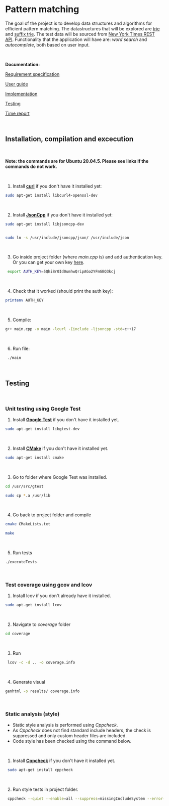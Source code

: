 
# Pattern matching 

The goal of the project is to develop data structures and algorithms for efficient pattern matching. The datastructures that will be explored are [trie](https://en.wikipedia.org/wiki/Trie) and  [suffix trie](https://en.wikipedia.org/wiki/Trie). The test data will be sourced from [New York Times REST API](https://developer.nytimes.com/apis). Functionality that the application will have are: *word search* and *autocomplete*, both based on user input.

<br />


**Documentation:**

[Requirement specification](https://github.com/r-elsa/treecomparison/blob/master/documentation/requirements.md)

[User guide](https://github.com/r-elsa/pattern-matching/blob/master/documentation/user_guide.md)

[Implementation](https://github.com/r-elsa/pattern-matching/blob/master/documentation/implementation.md)

[Testing](https://github.com/r-elsa/pattern-matching/blob/master/documentation/testing.md)

[Time report](https://github.com/r-elsa/pattern-matching/blob/master/documentation/progress_reports/time_report.md)


<br />



## Installation, compilation and excecution
<br />

**Note: the commands are for Ubuntu 20.04.5. Please see links if the commands do not work.**

<br />

1. Install [**curl**](https://curl.se/download.html) if you don't have it installed yet:

```bash
sudo apt-get install libcurl4-openssl-dev
```

<br />

2. Install [**JsonCpp**](https://github.com/open-source-parsers/jsoncpp) if you don't have it installed yet:

```bash
sudo apt-get install libjsoncpp-dev

```
```bash

sudo ln -s /usr/include/jsoncpp/json/ /usr/include/json
```

<br />

3. Go inside project folder (where *main.cpp* is) and add authentication key. Or you can get your own key [here](https://developer.nytimes.com/docs/articlesearch-product/1/overview).

```bash
 export AUTH_KEY=5Qhi8r0Id0umhwQripAGo2YFmGBQ3kcj

```

<br />

4. Check that it worked (should print the auth key):

```bash
printenv AUTH_KEY

```

<br />

5. Compile:

```bash
g++ main.cpp -o main -lcurl -Iinclude -ljsoncpp -std=c++17
```

<br />

6. Run file:

```bash
 ./main
```

<br />

## Testing 
<br />

### Unit testing using Google Test


1. Install [**Google Test**](https://github.com/google/googletest) if you don't have it installed yet.

```bash
sudo apt-get install libgtest-dev
```

<br />

2. Install [**CMake**](https://cmake.org/install/) if you don't have it installed yet.

```bash
sudo apt-get install cmake
```

<br />


3. Go to folder where Google Test was installed.

```bash
cd /usr/src/gtest
```
```bash
sudo cp *.a /usr/lib
```

<br />

4. Go back to project folder and compile

```bash
cmake CMakeLists.txt
```

```bash
make
```

<br />

5. Run tests

```bash
./executeTests
```

<br />

### Test coverage using gcov and lcov

1. Install lcov if you don't already have it installed.

```bash
sudo apt-get install lcov
```

<br />

2. Navigate to *coverage* folder

```bash
cd coverage
```

<br />

3. Run

```bash
 lcov -c -d .. -o coverage.info
```

<br />

4. Generate visual 

```bash
genhtml -o results/ coverage.info
```

<br />


 ### Static analysis (style)
 
- Static style analysis is performed using *Cppcheck*. 
- As *Cppcheck* does not find standard include headers, the check is suppressed and only custom header files are included.
- Code style has been checked using the command below. 
 
<br />

1. Install [**Cppcheck**](https://cppcheck.sourceforge.io/) if you don't have it installed yet. 

```bash
 sudo apt-get install cppcheck
```

<br />

2. Run style tests in project folder.

```bash
 cppcheck --quiet --enable=all --suppress=missingIncludeSystem --error-exitcode=1 main.cpp
```
<br />
<br />

